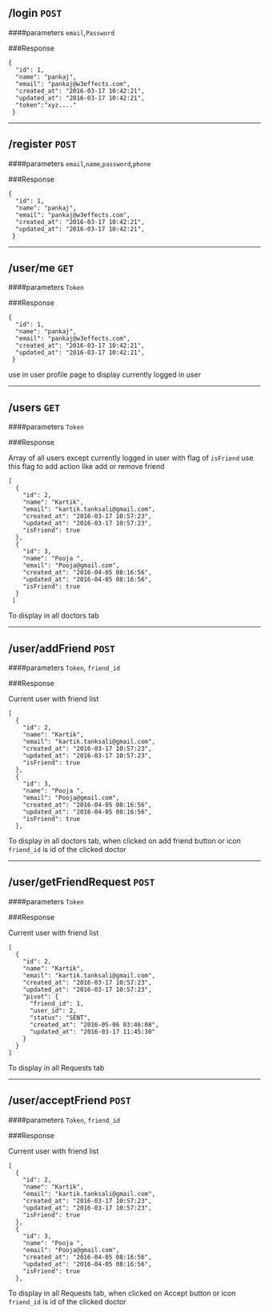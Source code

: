 ## /login  `POST`

####parameters
`email`,`Password`


###Response

```
{
  "id": 1,
  "name": "pankaj",
  "email": "pankaj@w3effects.com",
  "created_at": "2016-03-17 10:42:21",
  "updated_at": "2016-03-17 10:42:21",
  "token":"xyz...."
 }
```


***
## /register `POST`

####parameters
`email`,`name`,`password`,`phone`

###Response

```
{
  "id": 1,
  "name": "pankaj",
  "email": "pankaj@w3effects.com",
  "created_at": "2016-03-17 10:42:21",
  "updated_at": "2016-03-17 10:42:21",
 }
```


***

## /user/me `GET`

####parameters
`Token`


###Response
```
{
  "id": 1,
  "name": "pankaj",
  "email": "pankaj@w3effects.com",
  "created_at": "2016-03-17 10:42:21",
  "updated_at": "2016-03-17 10:42:21",
 }
```



use in user profile page to display currently logged in user

***

## /users `GET`

####parameters
`Token`

###Response

Array of all users except currently logged in user with flag of `isFriend` use this flag to add action like add or remove friend 

```
[
  {
    "id": 2,
    "name": "Kartik",
    "email": "kartik.tanksali@gmail.com",
    "created_at": "2016-03-17 10:57:23",
    "updated_at": "2016-03-17 10:57:23",
    "isFriend": true
  },
  {
    "id": 3,
    "name": "Pooja ",
    "email": "Pooja@gmail.com",
    "created_at": "2016-04-05 08:16:56",
    "updated_at": "2016-04-05 08:16:56",
    "isFriend": true
  }
 ]
```
To display in all doctors tab

***

## /user/addFriend `POST`

####parameters
`Token`, `friend_id`

###Response


Current user with friend list


```
[
  {
    "id": 2,
    "name": "Kartik",
    "email": "kartik.tanksali@gmail.com",
    "created_at": "2016-03-17 10:57:23",
    "updated_at": "2016-03-17 10:57:23",
    "isFriend": true
  },
  {
    "id": 3,
    "name": "Pooja ",
    "email": "Pooja@gmail.com",
    "created_at": "2016-04-05 08:16:56",
    "updated_at": "2016-04-05 08:16:56",
    "isFriend": true
  },
```
To display in all doctors tab, when clicked on add friend button or icon `friend_id` is id of the clicked doctor

***

## /user/getFriendRequest `POST`

####parameters
`Token`

###Response


Current user with friend list


```
[
  {
    "id": 2,
    "name": "Kartik",
    "email": "kartik.tanksali@gmail.com",
    "created_at": "2016-03-17 10:57:23",
    "updated_at": "2016-03-17 10:57:23",
    "pivot": {
      "friend_id": 1,
      "user_id": 2,
      "status": "SENT",
      "created_at": "2016-05-06 03:46:08",
      "updated_at": "2016-03-17 11:45:30"
    }
  }
]
```
To display in all Requests tab


***

## /user/acceptFriend `POST`

####parameters
`Token`, `friend_id`

###Response


Current user with friend list


```
[
  {
    "id": 2,
    "name": "Kartik",
    "email": "kartik.tanksali@gmail.com",
    "created_at": "2016-03-17 10:57:23",
    "updated_at": "2016-03-17 10:57:23",
    "isFriend": true
  },
  {
    "id": 3,
    "name": "Pooja ",
    "email": "Pooja@gmail.com",
    "created_at": "2016-04-05 08:16:56",
    "updated_at": "2016-04-05 08:16:56",
    "isFriend": true
  },
```
To display in all Requests tab, when clicked on Accept button or icon `friend_id` is id of the clicked doctor


